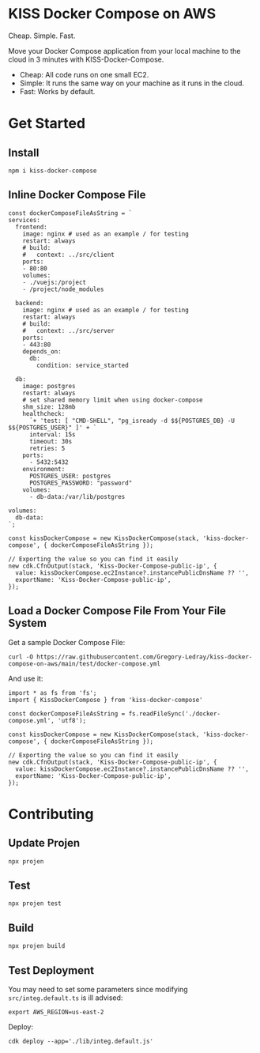 # KISS Docker Compose on AWS

Cheap. Simple. Fast.

Move your Docker Compose application from your local machine to the cloud in 3 minutes with KISS-Docker-Compose.

- Cheap: All code runs on one small EC2.
- Simple: It runs the same way on your machine as it runs in the cloud.
- Fast: Works by default.

# Get Started

## Install

`npm i kiss-docker-compose`

## Inline Docker Compose File

```
const dockerComposeFileAsString = `
services:
  frontend:
    image: nginx # used as an example / for testing
    restart: always
    # build:
    #   context: ../src/client
    ports:
    - 80:80
    volumes:
    - ./vuejs:/project
    - /project/node_modules

  backend:
    image: nginx # used as an example / for testing
    restart: always
    # build:
    #   context: ../src/server
    ports:
    - 443:80
    depends_on:
      db:
        condition: service_started

  db:
    image: postgres
    restart: always
    # set shared memory limit when using docker-compose
    shm_size: 128mb
    healthcheck:
      `+ 'test: [ "CMD-SHELL", "pg_isready -d $${POSTGRES_DB} -U $${POSTGRES_USER}" ]' + `
      interval: 15s
      timeout: 30s
      retries: 5
    ports:
      - 5432:5432
    environment:
      POSTGRES_USER: postgres
      POSTGRES_PASSWORD: "password"
    volumes:
      - db-data:/var/lib/postgres

volumes:
  db-data:
`;

const kissDockerCompose = new KissDockerCompose(stack, 'kiss-docker-compose', { dockerComposeFileAsString });

// Exporting the value so you can find it easily
new cdk.CfnOutput(stack, 'Kiss-Docker-Compose-public-ip', {
  value: kissDockerCompose.ec2Instance?.instancePublicDnsName ?? '',
  exportName: 'Kiss-Docker-Compose-public-ip',
});

```

## Load a Docker Compose File From Your File System

Get a sample Docker Compose File:

```
curl -O https://raw.githubusercontent.com/Gregory-Ledray/kiss-docker-compose-on-aws/main/test/docker-compose.yml
```

And use it:

```
import * as fs from 'fs';
import { KissDockerCompose } from 'kiss-docker-compose'

const dockerComposeFileAsString = fs.readFileSync('./docker-compose.yml', 'utf8');

const kissDockerCompose = new KissDockerCompose(stack, 'kiss-docker-compose', { dockerComposeFileAsString });

// Exporting the value so you can find it easily
new cdk.CfnOutput(stack, 'Kiss-Docker-Compose-public-ip', {
  value: kissDockerCompose.ec2Instance?.instancePublicDnsName ?? '',
  exportName: 'Kiss-Docker-Compose-public-ip',
});
```

# Contributing

## Update Projen

```
npx projen
```

## Test

```
npx projen test
```

## Build

```
npx projen build
```

## Test Deployment

You may need to set some parameters since modifying `src/integ.default.ts` is ill advised:

```
export AWS_REGION=us-east-2
```

Deploy:

```
cdk deploy --app='./lib/integ.default.js'
```
